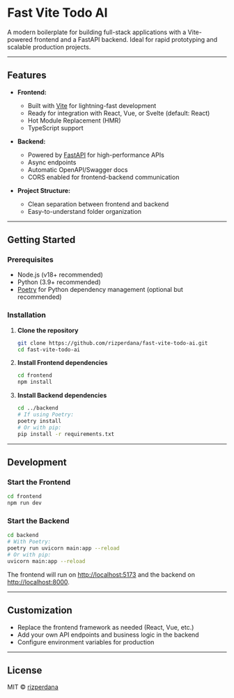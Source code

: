 # Fast Vite Todo AI

A modern boilerplate for building full-stack applications with a Vite-powered frontend and a FastAPI backend. Ideal for rapid prototyping and scalable production projects.

---

## Features

- **Frontend:**
  - Built with [Vite](https://vitejs.dev/) for lightning-fast development
  - Ready for integration with React, Vue, or Svelte (default: React)
  - Hot Module Replacement (HMR)
  - TypeScript support

- **Backend:**
  - Powered by [FastAPI](https://fastapi.tiangolo.com/) for high-performance APIs
  - Async endpoints
  - Automatic OpenAPI/Swagger docs
  - CORS enabled for frontend-backend communication

- **Project Structure:**
  - Clean separation between frontend and backend
  - Easy-to-understand folder organization

---

## Getting Started

### Prerequisites

- Node.js (v18+ recommended)
- Python (3.9+ recommended)
- [Poetry](https://python-poetry.org/) for Python dependency management (optional but recommended)

### Installation

1. **Clone the repository**

   ```bash
   git clone https://github.com/rizperdana/fast-vite-todo-ai.git
   cd fast-vite-todo-ai
   ```

2. **Install Frontend dependencies**

   ```bash
   cd frontend
   npm install
   ```

3. **Install Backend dependencies**

   ```bash
   cd ../backend
   # If using Poetry:
   poetry install
   # Or with pip:
   pip install -r requirements.txt
   ```

---

## Development

### Start the Frontend

```bash
cd frontend
npm run dev
```

### Start the Backend

```bash
cd backend
# With Poetry:
poetry run uvicorn main:app --reload
# Or with pip:
uvicorn main:app --reload
```

The frontend will run on [http://localhost:5173](http://localhost:5173) and the backend on [http://localhost:8000](http://localhost:8000).

---

## Customization

- Replace the frontend framework as needed (React, Vue, etc.)
- Add your own API endpoints and business logic in the backend
- Configure environment variables for production

---

## License

MIT © [rizperdana](https://github.com/rizperdana)
